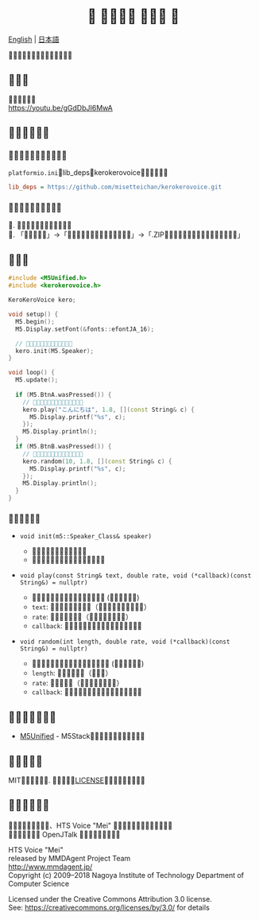 # <center>🐸 🐸🐸🐸🐸 🐸🐸🐸 🐸</center>

[English](README.md)  |  [日本語](README_ja.md)

🐸🐸🐸🐸🐸🐸🐸🐸🐸🐸🐸🐸🐸🐸

## 🐸🐸🐸

🐸🐸🐸🐸🐸🐸  
https://youtu.be/gGdDbJI6MwA

## 🐸🐸🐸🐸🐸🐸

### 🐸🐸🐸🐸🐸🐸🐸🐸🐸🐸🐸

`platformio.ini`🐸lib_deps🐸kerokerovoice🐸🐸🐸🐸🐸🐸

```ini
lib_deps = https://github.com/misetteichan/kerokerovoice.git
```

### 🐸🐸🐸🐸🐸🐸🐸🐸🐸🐸

🐸. 🐸🐸🐸🐸🐸🐸🐸🐸🐸🐸🐸🐸  
🐸. 「🐸🐸🐸🐸🐸」→「🐸🐸🐸🐸🐸🐸🐸🐸🐸🐸🐸🐸🐸🐸」→「.ZIP🐸🐸🐸🐸🐸🐸🐸🐸🐸🐸🐸🐸🐸🐸🐸🐸」

## 🐸🐸🐸

```cpp
#include <M5Unified.h>
#include <kerokerovoice.h>

KeroKeroVoice kero;

void setup() {
  M5.begin();
  M5.Display.setFont(&fonts::efontJA_16);

  // 🐸🐸🐸🐸🐸🐸🐸🐸🐸🐸🐸🐸🐸
  kero.init(M5.Speaker);
}

void loop() {
  M5.update();
  
  if (M5.BtnA.wasPressed()) {
    // 🐸🐸🐸🐸🐸🐸🐸🐸🐸🐸🐸🐸🐸🐸
    kero.play("こんにちは", 1.8, [](const String& c) {
      M5.Display.printf("%s", c);
    });
    M5.Display.println();
  }
  if (M5.BtnB.wasPressed()) {
    // 🐸🐸🐸🐸🐸🐸🐸🐸🐸🐸🐸🐸🐸🐸
    kero.random(10, 1.8, [](const String& c) {
      M5.Display.printf("%s", c);
    });
    M5.Display.println();
  }
}
```

### 🐸🐸🐸🐸🐸🐸

- `void init(m5::Speaker_Class& speaker)`
  - 🐸🐸🐸🐸🐸🐸🐸🐸🐸🐸🐸🐸
  - 🐸🐸🐸🐸🐸🐸🐸🐸🐸🐸🐸🐸🐸🐸🐸🐸

- `void play(const String& text, double rate, void (*callback)(const String&) = nullptr)`
  - 🐸🐸🐸🐸🐸🐸🐸🐸🐸🐸🐸🐸🐸🐸🐸🐸 (🐸🐸🐸🐸🐸🐸)
  - `text`: 🐸🐸🐸🐸🐸🐸🐸🐸🐸（🐸🐸🐸🐸🐸🐸🐸🐸🐸🐸）
  - `rate`: 🐸🐸🐸🐸🐸🐸🐸（🐸🐸🐸🐸🐸🐸🐸🐸）
  - `callback`: 🐸🐸🐸🐸🐸🐸🐸🐸🐸🐸🐸🐸🐸🐸🐸🐸🐸

- `void random(int length, double rate, void (*callback)(const String&) = nullptr)`
  - 🐸🐸🐸🐸🐸🐸🐸🐸🐸🐸🐸🐸🐸🐸🐸🐸🐸 (🐸🐸🐸🐸🐸🐸)
  - `length`: 🐸🐸🐸🐸🐸🐸（🐸🐸🐸）
  - `rate`: 🐸🐸🐸🐸🐸（🐸🐸🐸🐸🐸🐸🐸🐸）
  - `callback`: 🐸🐸🐸🐸🐸🐸🐸🐸🐸🐸🐸🐸🐸🐸🐸🐸🐸

## 🐸🐸🐸🐸🐸🐸🐸

- [M5Unified](https://github.com/m5stack/M5Unified) - M5Stack🐸🐸🐸🐸🐸🐸🐸🐸🐸🐸🐸🐸

## 🐸🐸🐸🐸🐸

MIT🐸🐸🐸🐸🐸🐸. 🐸🐸🐸🐸🐸[LICENSE](LICENSE)🐸🐸🐸🐸🐸🐸🐸🐸🐸

## 🐸🐸🐸🐸🐸🐸

🐸🐸🐸🐸🐸🐸🐸🐸🐸、HTS Voice "Mei" 🐸🐸🐸🐸🐸🐸🐸🐸🐸🐸🐸🐸🐸  
🐸🐸🐸🐸🐸🐸🐸 OpenJTalk 🐸🐸🐸🐸🐸🐸🐸🐸🐸

HTS Voice "Mei"  
released by MMDAgent Project Team  
http://www.mmdagent.jp/  
Copyright (c) 2009–2018  Nagoya Institute of Technology Department of Computer Science  

Licensed under the Creative Commons Attribution 3.0 license.  
See: https://creativecommons.org/licenses/by/3.0/ for details
